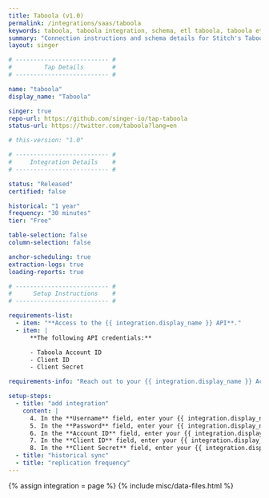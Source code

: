 ```yaml
---
title: Taboola (v1.0)
permalink: /integrations/saas/taboola
keywords: taboola, taboola integration, schema, etl taboola, taboola etl, taboola schema
summary: "Connection instructions and schema details for Stitch's Taboola integration."
layout: singer

# -------------------------- #
#         Tap Details        #
# -------------------------- #

name: "taboola"
display_name: "Taboola"

singer: true
repo-url: https://github.com/singer-io/tap-taboola
status-url: https://twitter.com/taboola?lang=en

# this-version: "1.0"

# -------------------------- #
#     Integration Details    #
# -------------------------- #

status: "Released"
certified: false

historical: "1 year"
frequency: "30 minutes"
tier: "Free"

table-selection: false
column-selection: false

anchor-scheduling: true
extraction-logs: true
loading-reports: true

# -------------------------- #
#      Setup Instructions    #
# -------------------------- #

requirements-list:
  - item: "**Access to the {{ integration.display_name }} API**."
  - item: |
      **The following API credentials:**

      - Taboola Account ID
      - Client ID
      - Client Secret

requirements-info: "Reach out to your {{ integration.display_name }} Account Manager for assistance. Once you receive this information, you can continue with the setup."

setup-steps:
  - title: "add integration"
    content: |
      4. In the **Username** field, enter your {{ integration.display_name }} username. This user must have access to the {{ integration.display_name }} API.
      5. In the **Password** field, enter your {{ integration.display_name }} password.
      6. In the **Account ID** field, enter your {{ integration.display_name }} account ID.
      7. In the **Client ID** field, enter your {{ integration.display_name }} client ID.
      8. In the **Client Secret** field, enter your {{ integration.display_name }} client secret.
  - title: "historical sync"
  - title: "replication frequency"
---
```

{% assign integration = page %}
{% include misc/data-files.html %}